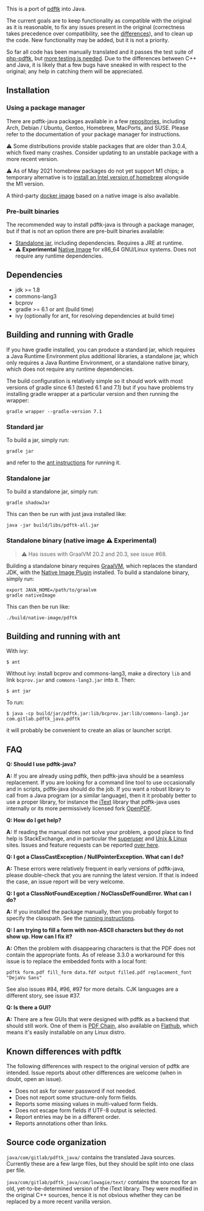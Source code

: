 This is a port of [pdftk](https://www.pdflabs.com/tools/pdftk-server/)
into Java. 

The current goals are to keep functionality as compatible with the
original as it is reasonable, to fix any issues present in the
original (correctness takes precedence over compatibility, see the
[differences](#known-differences-with-pdftk)), and to clean up the
code. New functionality may be added, but it is not a priority.

So far all code has been manually translated and it passes the test
suite of [php-pdftk](https://github.com/mikehaertl/php-pdftk), but
[more testing is
needed](https://pdftk-java.gitlab.io/pdftk/coverage/). Due to the
differences between C++ and Java, it is likely that a few bugs have
sneaked in with respect to the original; any help in catching them
will be appreciated.

## Installation

### Using a package manager

There are pdftk-java packages available in a few
[repositories](https://repology.org/project/pdftk-java/versions),
including Arch, Debian / Ubuntu, Gentoo, Homebrew, MacPorts, and
SUSE. Please refer to the documentation of your package manager for
instructions.

:warning: Some distributions provide stable packages that
are older than 3.0.4, which fixed many crashes. Consider
updating to an unstable package with a more recent version.

:warning: As of May 2021 homebrew packages do not yet support M1
chips; a temporary alternative is to [install an Intel version of
homebrew](https://gitlab.com/pdftk-java/pdftk/-/issues/89#note_576347882)
alongside the M1 version.

A third-party [docker image](https://hub.docker.com/r/minidocks/pdftk)
based on a native image is also available.

### Pre-built binaries

The recommended way to install pdftk-java is through a package
manager, but if that is not an option there are pre-built binaries
available:

 - [Standalone jar](https://gitlab.com/pdftk-java/pdftk/-/packages/generic/v3.3.1/pdftk-all.jar), including dependencies. Requires a JRE at runtime.
 - :warning: **Experimental** [Native Image](https://gitlab.com/pdftk-java/pdftk/-/packages/generic/v3.3.1/pdftk) for x86_64 GNU/Linux systems. Does not require any runtime dependencies.

## Dependencies

 - jdk >= 1.8
 - commons-lang3
 - bcprov
 - gradle >= 6.1 or ant (build time)
 - ivy (optionally for ant, for resolving dependencies at build time)

## Building and running with Gradle
If you have gradle installed, you can produce a standard jar, which
requires a Java Runtime Environment plus additional libraries, a
standalone jar, which only requires a Java Runtime Environment, or a
standalone native binary, which does not require any runtime
dependencies.

The build configuration is relatively simple so it should work with most
versions of gradle since 6.1 (tested 6.1 and 7.1) but if you have problems try
installing gradle wrapper at a particular version and then running the wrapper:
```
gradle wrapper --gradle-version 7.1
```

### Standard jar

To build a jar, simply run: 

```
gradle jar
```

and refer to the [ant instructions](#building-and-running-with-ant) for running it.

### Standalone jar

To build a standalone jar, simply run: 

```
gradle shadowJar
```

This can then be run with just java installed like:
```
java -jar build/libs/pdftk-all.jar
```

### Standalone binary (native image :warning: **Experimental**)

> :warning: Has issues with GraalVM 20.2 and 20.3, see issue #68.

Building a standalone binary requires
[GraalVM](https://www.graalvm.org), which replaces the standard JDK,
with the [Native Image
Plugin](https://www.graalvm.org/docs/reference-manual/native-image/)
installed. To build a standalone binary, simply run:

```
export JAVA_HOME=/path/to/graalvm
gradle nativeImage
```

This can then be run like:
```
./build/native-image/pdftk
```

## Building and running with ant

With ivy:
```
$ ant
```

Without ivy: install bcprov and commons-lang3, make a directory `lib`
and link `bcprov.jar` and `commons-lang3.jar` into it. Then:
```
$ ant jar
```

To run:
```
$ java -cp build/jar/pdftk.jar:lib/bcprov.jar:lib/commons-lang3.jar com.gitlab.pdftk_java.pdftk
```
it will probably be convenient to create an alias or launcher script.

## FAQ

**Q: Should I use pdftk-java?**

**A:** If you are already using pdftk, then pdftk-java should be a
seamless replacement. If you are looking for a command line tool to
use occasionally and in scripts, pdftk-java should do the job. If you
want a robust library to call from a Java program (or a similar
language), then it it probably better to use a proper library, for
instance the [iText](https://itextpdf.com) library that pdftk-java
uses internally or its more permissively licensed fork
[OpenPDF](https://github.com/LibrePDF/OpenPDF).

**Q: How do I get help?**

**A:** If reading the manual does not solve your problem, a good place to
find help is StackExchange, and in particular the
[superuser](https://superuser.com/) and [Unix &
Linux](https://unix.stackexchange.com/) sites. Issues and feature
requests can be reported [over here](https://gitlab.com/pdftk-java/pdftk/-/issues).

**Q: I got a ClassCastException / NullPointerException. What can I
do?**

**A:** These errors were relatively frequent in early versions of
pdftk-java, please double-check that you are running the latest
version. If that is indeed the case, an issue report will be very
welcome.

**Q: I got a ClassNotFoundException / NoClassDefFoundError. What can I
do?**

**A:** If you installed the package manually, then you probably forgot
to specify the classpath. See the [running
instructions](#building-and-running-with-ant).

**Q: I am trying to fill a form with non-ASCII characters but they do
not show up. How can I fix it?**

**A:** Often the problem with disappearing characters is that the PDF
does not contain the appropriate fonts. As of release 3.3.0 a
workaround for this issue is to replace the embedded fonts with a
local font:
```
pdftk form.pdf fill_form data.fdf output filled.pdf replacement_font "DejaVu Sans"
```
See also issues #84, #96, #97 for more details. CJK languages are a
different story, see issue #37.

**Q: Is there a GUI?**

**A:** There are a few GUIs that were designed with pdftk as a backend
that should still work. One of them is [PDF
Chain](https://pdfchain.sourceforge.io/), also available on
[Flathub](https://flathub.org/apps/details/net.sourceforge.pdfchain),
which means it's easily installable on any Linux distro.

## Known differences with pdftk

The following differences with respect to the original version of
pdftk are intended. Issue reports about other differences are welcome
(when in doubt, open an issue).

- Does not ask for owner password if not needed.
- Does not report some structure-only form fields.
- Reports some missing values in multi-valued form fields.
- Does not escape form fields if UTF-8 output is selected.
- Report entries may be in a different order.
- Reports annotations other than links.

## Source code organization

`java/com/gitlab/pdftk_java/` contains the translated Java sources. Currently these are
a few large files, but they should be split into one class per file.

`java/com/gitlab/pdftk_java/com/lowagie/text/` contains the sources for an old, yet-to-be-determined
version of the iText library. They were modified in the original C++
sources, hence it is not obvious whether they can be replaced by a
more recent vanilla version.

